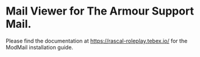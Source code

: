 # Mail Viewer for The Armour Support Mail.

Please find the documentation at https://rascal-roleplay.tebex.io/ for the ModMail installation guide.
